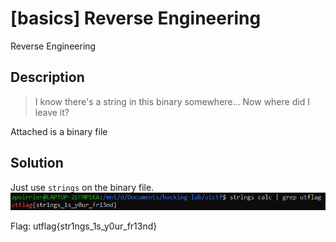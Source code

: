 # [basics] Reverse Engineering
Reverse Engineering

## Description

> I know there's a string in this binary somewhere... Now where did I leave it?

Attached is a binary file

## Solution

Just use ```strings``` on the binary file.
![console](images/rebasics.png)

Flag: utflag{str1ngs_1s_y0ur_fr13nd}